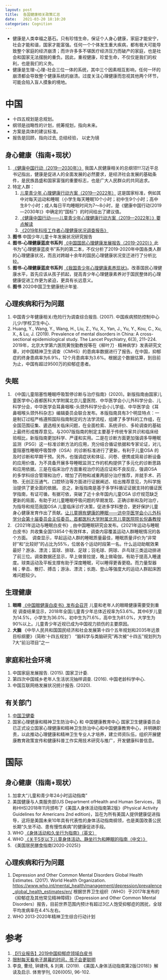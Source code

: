 ```yaml
---
layout: post
title:  各国健康相关政策汇总
date:   2021-03-20 18:10:20
categories: Cognition
---
```


* 健康是人类幸福之基石。只有珍惜生命，保证个人身心健康，家庭才能安宁，社会才能和谐，国家才能富强。任何一个个体发生重大疾病，都有极大可能导致整个家庭的经济崩溃；而许许多多不堪医疗经济压力而破产的家庭，也是社会和国家无法摆脱的重负。因此，重视健康，珍爱生命，不仅仅是我们的权利，也是我们的义务。
* 健康是生理-心理-社会三位一体的系统，其中三个因素相互影响，任何一环的崩溃都会导致整个健康系统的崩溃。过度关注心理健康而忽视其他两个环节，可能会陷入盲人摸象的境地。

# 中国

* 十四五规划是总规划。
* 纲领是战略性的计划，统筹规划，指向未来。
* 方案是具体的建议标准。
* 报告是回顾，指向过去, 总结经验， 以史为镜

## 身心健康（指南+现状）

1.  [《健康中国行动（2019—2030年）》](http://www.gov.cn/xinwen/2019-07/15/content_5409694.htm) 我国人民健康相关的总纲领!!!习近平总书记指出，健康是促进人的全面发展的必然要求，是经济社会发展的基础条件，是民族昌盛和国家富强的重要标志，也是广大人民群众的共同追求。
2. 特定人群：
     1. [儿童青少年 心理健康行动方案（2019—2022年）](http://www.nhc.gov.cn/jkj/tggg1/201912/6c810a8141374adfb3a16a6d919c0dd7.shtml)  这是国家标准，例如其中对每天运动和睡眠（小学生每天睡眠10个小时；初中生9个小时；高中生8个小时；成人每日平均睡眠时间为7～8小时，是《健康中国行动(2019—2030年)》中确定的“国标”）的时间给出了建议值。
     2. [《健康中国行动——儿童青少年心理健康行动方案（2019—2022年）》要点解读](http://www.nhc.gov.cn/jkj/dongt/201912/0f680d618ccc45e586e7ae9cf1875891.shtml)
     3. [《2019年科技工作者心理健康状况调查报告》](https://mp.weixin.qq.com/s?__biz=MzA5OTMxMTUzMw==&mid=2657131816&idx=1&sn=fb1b670e094ccd29ecc340ab97ebe143&chksm=8b1077eabc67fefc169eb59ff7d8d36dcadb68d47189890c5cd40455b83e788280bcd0d24ae4&mpshare=1&scene=23&srcid=0325v0V999ZUqjyFgOoaJwgS&sharer_sharetime=1616815083361&sharer_shareid=8d02cec99fddbe287e513e6d58a93c16#rd)
3. **图书**  中国少年儿童十年发展状况研究报告
4. **图书-心理健康蓝皮书系列** [《中国国民心理健康发展报告（2019-2020）》](https://mp.weixin.qq.com/s/vgGYjRBZ9qL1NAzj-fFuIw)此书为“心理健康蓝皮书”系列的第二本，不仅分析了2019-2020年中国各类人群的心理健康状况，而且对跨越十余年的国民心理健康状况变迁进行了分析比较。
5.  **图书-心理健康蓝皮书系列** [《我国青少年心理健康素养现状》](https://mp.weixin.qq.com/s/x4FShCKJloibGUk5DkvXAQ)。改善国民心理健康水平，首先应该从孩子抓起，提高青少年心理健康素养对于国民整体的心理健康促进工作更为紧迫，更具有长远意义。
6. **图书** 2020中国卫生健康统计年鉴.


## 心理疾病和行为问题

1. 中国青少年健康相关/危险行为调查综合报告. (2007). 中国疾病预防控制中心儿少/学校卫生中心.
2. Huang, Y., Wang, Y., Wang, H., Liu, Z., Yu, X., Yan, J., Yu, Y., Kou, C., Xu, X., & Lu, J. (2019). Prevalence of mental disorders in China: A cross-sectional epidemiological study. The Lancet Psychiatry, 6(3), 211–224.
 2019年，北京大学第六医院黄悦勤教授等在《柳叶刀 · 精神病学》发表研究文章，对中国精神卫生调查（CMHS）的患病率数据进行了报告。在中国，抑郁症的终身患病率为6.9%，12个月患病率为3.6%。根据这个数据估算，到目前为止，中国有超过9500万的抑郁症患者。


## 失眠

1. 《中国儿童阻塞性睡眠呼吸暂停诊断与治疗指南》(2020)。新版指南由国家儿童医学中心首都医科大学附属北京儿童医院、中华医学会小儿外科学分会、儿科学分会，中华医学会耳鼻咽喉-头颈外科学分会小儿学组、中华医学会《耳鼻咽喉头颈外科杂志》编辑委员会联合发布。本版指南具有3个明显特点：一是制订过程严格遵照国际指南制定的方法学流程，组建了多学科的工作组，在全国范围征集、遴选相关临床问题，在全面检索、系统评价、多轮调查的基础上最终形成推荐意见。与2007版指南的制定主要基于传统专家共识和临床经验相比，新版指南更加科学、严谨和实用。二是在诊断方面更加强调多导睡眠监测（PSG）这一标准诊断方法的应用，充分结合循证依据和专家论证，对儿童阻塞性睡眠呼吸暂停（OSA）的诊断标准进行了更新，有利于儿童OSA 的及时诊断和早期干预。另外，也强调症状和体征、问卷、便携或简易诊断设备的应用价值，为不具备开展多导睡眠监测工作的机构提供了多元化的诊断思路和应用依据。三是在临床治疗方面重视治疗的适应证和不良反应，强调OSA 的多学科综合管理和治疗，增加了药物和减重两部分治疗推荐，并就手术、药物、无创正压通气、口腔矫治等方面进行证据阐述、给出推荐意见，为科学施治提供了更全面的依据。
总之，新版指南是基于多学科循证证据支持的循证医学指南，有证可循，有据可依，突破了近十余年国内儿童OSA 诊疗规范缺乏更新的局面，有助于对儿童睡眠呼吸问题的早期发现、正确诊断和及时治疗，为指导和规范我国OSA 儿童临床诊疗决策，促进多学科整合，更好保护儿童身心健康发育作出了贡献。[让儿童拥有健康的睡眠——访中华医学会小儿外科学分会第十届委员会主任委员、首都医科大学附属北京儿童医院院长倪鑫教授](https://mp.weixin.qq.com/s/NuQGAxWajSRtHMwT_wt9tw)
2. 《2021年运动与睡眠白皮书》, 由中国睡眠研究会发布。《2021年运动与睡眠白皮书》共收集全国13854个有效样本，调查内容覆盖运动人群睡眠情况的各个方面。　调查显示，早起运动人群的睡眠质量最佳，睡眠质量评价为“非常好”和“比较好”的占比为55%，位居各个运动时段第一名。什么运动助眠效果最好？游泳、漂流；篮球、排球、足球；羽毛球、网球、乒乓球三类运动排进了前三位。调查数据还显示，早上做普拉提，晚上做瑜伽，有助于提高入睡速度。球类运动及平板支撑有助于深度睡眠，可以睡得更香更稳。而力量型器械；拳击、散打、搏击；游泳、漂流；长跑、登山等强度大的运动人群起床困难问题较少。

## 生理健康

1. **眼睛**  [《中国眼健康白皮书》发布会召开](http://health.people.com.cn/n1/2020/1224/c14739-31977844.html) 儿童和老年人的眼睛健康需要受到重视
调查结果显示，2018年全国儿童青少年总体近视率为53.6%。其中6岁儿童为14.5%，小学生为36.0%，初中生为71.6%，高中生为81.0%，大学生为90%以上。儿童青少年近视已成为中国视力损伤的主要原因。
2. **大脑** 《中华人民共和国国民经济和社会发展第十四个五年规划和2035年远景目标纲要》（简称‘十四五规划’） “脑科学与类脑研究”再次被“十四五”规划列为7大“前沿项目”之一


## 家庭和社会环境

1. 中国家庭发展报告. (2015). 国家卫计委.
2. 第四次中国城乡老年人生活状况抽样调查. (2016). 中国老龄科学中心.
3. 中国互联网络发展状况统计报告. (2020).


## 有关部门

1. [中国卫健委](http://www.nhc.gov.cn/wjw/index.shtml)
2. 国家心理健康和精神卫生防治中心  和  中国健康教育中心  国家卫生健康委员会已正式设立国家心理健康和精神卫生防治中心和中国健康教育中心，并明确职责，以此推动心理健康和精神卫生专业人才培养，建立师资队伍，组织开展健康教育政策宣传和健康科普工作实用技术研究与推广，开发健康科普信息。


# 国际

## 身心健康（指南+现状）

1. 加拿大“儿童和青少年24小时运动指南”
2. 美国健康与人类服务部(US Department ofHealth and Human Services，简称HHS)2018年11月颁布了《美国人身体活动指南第2版》(Physical Activity Guidelines for Americans 2nd edition)，旨在为所有美国人提供健康促进指导，这将是美国未来10年具有代表性的身体活动指南纲领，也是美国改善公民长期“久坐不动、患有慢性疾病”的健康促进手段。
3. WHO [《身体活动和久坐行为指南》（英文）](https://apps.who.int/iris/bitstream/handle/10665/336656/9789240015128-eng.pdf)
4. WHO [《关于5岁以下儿童身体活动、静坐行为和睡眠的指南（中文）》](https://apps.who.int/iris/bitstream/handle/10665/311664/9789240001749-chi.pdf)
5. 《美国居民膳食指南(2020-2025)》

## 心理疾病和行为问题

1. Depression and Other Common Mental Disorders Global Health Estimates. (2017). World Health Organization. https://www.who.int/mental_health/management/depression/prevalence_global_health_estimates/en/  根据世界卫生组织（WHO）于2017年发布的《抑郁症及其他常见精神障碍》（Depression and Other Common Mental Disorders）报告，目前世界范围内预计有超过3亿人饱受抑郁症的困扰，全球平均发病率在4.4%左右。
2. WHO 2013-2020年精神卫生综合行动计划

# 参考

1. [【行业报告】2019中国抑郁症领域白皮书](http://www.chinadevelopmentbrief.org.cn/news-23787.html)
2. [限制每天看电子屏幕的时间，孩子会更聪明](https://xw.qq.com/cmsid/20191225A0DMVV00)
3. 李良, 曹烃, 钟建伟, & 刘爽. (2019). 《美国人身体活动指南第2版(2018)》解读及启示. 体育学刊, 026(005), 96-102.
